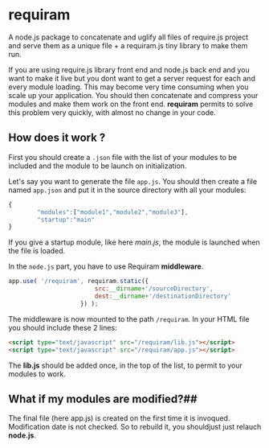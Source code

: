# requiram #
A node.js package to concatenate and uglify all files of require.js project and serve them as a unique file + a requiram.js tiny library to make them run.

If you are using require.js library front end and node.js back end and you want to make it live but you dont want to get a server request for each and every module loading. This may become very time consuming when you scale up your application.
You should then concatenate and compress your modules and make them work on the front end.
**requiram** permits to solve this problem very quickly, with almost no change in your code.

## How does it work ? ##
First you should create a ```.json``` file with the list of your modules to be included and the module to be launch on initialization.

Let's say you want to generate the file `app.js`. You should then create a file named `app.json` and put it in the source directory with all your modules:
```javascript
{
        "modules":["module1","module2","module3"],
        "startup":"main"
}
```
If you give a startup module, like here *main.js*, the module is launched when the file is loaded.

In the ```node.js``` part, you have to use Requiram **middleware**.
```javascript
app.use( '/requiram', requiram.static({
                        src:__dirname+'/sourceDirectory',
                        dest:__dirname+'/destinationDirectory'
                    }) );
```

The middleware is now mounted to the path ```/requiram```. In your HTML file you should include these 2 lines:
```html
<script type="text/javascript" src="/requiram/lib.js"></script>
<script type="text/javascript" src="/requiram/app.js"></script>
```
The **lib.js** should be added once, in the top of the list, to permit to your modules to work.

## What if my modules are modified?##
The final file (here app.js) is created on the first time it is invoqued. Modification date is not checked. So to rebuild it, you shouldjust just relauch **node.js**.